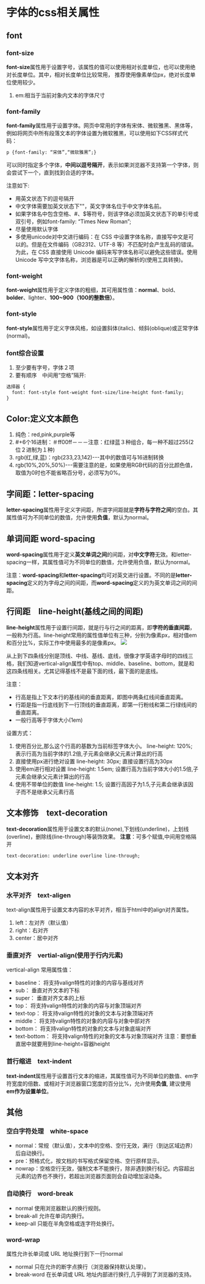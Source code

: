 # 字体的css相关属性
## font
### font-size
  **font-size**属性用于设置字号，该属性的值可以使用相对长度单位，也可以使用绝对长度单位。其中，相对长度单位比较常用，
推荐使用像素单位px，绝对长度单位使用较少。
1. em:相当于当前对象内文本的字体尺寸
### font-family

**font-family**属性用于设置字体。网页中常用的字体有宋体、微软雅黑、黑体等，例如将网页中所有段落文本的字体设置为微软雅黑，可以使用如下CSS样式代码：
```html
p {font-family: “宋体”,“微软雅黑”;}
```
可以同时指定多个字体，**中间以逗号隔开**，表示如果浏览器不支持第一个字体，则会尝试下一个，直到找到合适的字体。

注意如下:
* 用英文状态下的逗号隔开
* 中文字体需要加英文状态下""，英文字体名位于中文字体名前。
* 如果字体名中包含空格、#、$等符号，则该字体必须加英文状态下的单引号或双引号，例如font-family: “Times New Roman”;
* 尽量使用默认字体
* 多使用unicode对中文进行编码：在 CSS 中设置字体名称，直接写中文是可以的。但是在文件编码（GB2312、UTF-8 等）不匹配时会产生乱码的错误。为此，在 CSS 直接使用 Unicode 编码来写字体名称可以避免这些错误。使用 Unicode 写中文字体名称，浏览器是可以正确的解析的(使用工具转换)。

### font-weight

**font-weight**属性用于定义字体的粗细，其可用属性值：**normal**、bold、**bolder**、lighter、**100~900（100的整数倍）**。

### font-style
**font-style**属性用于定义字体风格，如设置斜体(italic)、倾斜(oblique)或正常字体(normal)。
### font综合设置
1. 至少要有字号，字体２项
2. 要有顺序　中间用“空格”隔开:
```html
选择器 {
  font: font-style font-weight font-size/line-height font-family;
}
```

## Color:定义文本颜色
1. 纯色：red,pink,purple等
2. #+6个16进制：＃ff00ff－－－注意：红绿蓝３种组合，每一种不超过255(2位２进制为１种)
3. rgb(红,绿,蓝)：rgb(233,23,142)---其中的数值可与16进制转换
4. rgb(10%,20%,50%)---需要注意的是，如果使用RGB代码的百分比颜色值，取值为0时也不能省略百分号，必须写为0%。

## 字间距：letter-spacing

**letter-spacing**属性用于定义字间距，所谓字间距就是**字符与字符之间**的空白。其属性值可为不同单位的数值，允许使用**负值**，默认为normal。

## 单词间距 word-spacing

**word-spacing**属性用于定义**英文单词之间**的间距，对**中文字符**无效。和letter-spacing一样，其属性值可为不同单位的数值，允许使用负值，默认为normal。

注意：**word-spacing**和**letter-spacing**均可对英文进行设置。不同的是**letter-spacing**定义的为字母之间的间距，而**word-spacing**定义的为英文单词之间的间距。

## 行间距　line-height(基线之间的间距)

**line-height**属性用于设置行间距，就是行与行之间的距离，即**字符的垂直间距**，一般称为行高。line-height常用的属性值单位有三种，分别为像素px，相对值em和百分比%，实际工作中使用最多的是像素px。
![](http://i1.piimg.com/1949/304c3161956886fe.png)

从上到下四条线分别是顶线、中线、基线、底线，很像才学英语字母时的四线三格，我们知道vertical-align属性中有top、middle、baseline、bottom，就是和这四条线相关。尤其记得基线不是最下面的线，最下面的是底线。

注意：
* 行高是指上下文本行的基线间的垂直距离，即图中两条红线间垂直距离。
* 行距是指一行底线到下一行顶线的垂直距离，即第一行粉线和第二行绿线间的垂直距离。
* 一般行高等于字体大小(1em)

设置方式：

1. 使用百分比,那么这个行高的基数为当前标签字体大小。
line-height: 120%; 表示行高为当前字体的1.2倍,子元素会继承父元素计算出的行高
2. 直接使用px进行绝对设置
line-height: 30px; 直接设置行高为30px
3. 使用em进行相对设置
line-height: 1.5em; 设置行高为当前字体大小的1.5倍,子元素会继承父元素计算出的行高
4. 使用不带单位的数值
line-height: 1.5; 设置行高因子为1.5,子元素会继承该因子而不是继承父元素行高



## 文本修饰　text-decoration

**text-decoration**属性用于设置文本的默认(none),下划线(underline)，上划线(overline)，删除线(line-through)等装饰效果。
**注意**：可多个赋值,中间用空格隔开
```html
text-decoration: underline overline line-through;
```
## 文本对齐
### 水平对齐　text-aligen

text-align属性用于设置文本内容的水平对齐，相当于html中的align对齐属性。
1. left：左对齐（默认值）
2. right：右对齐
3. center：居中对齐

### 垂直对齐　vertial-align(使用于行内元素)

vertical-align 常用属性值：
* baseline： 将支持valign特性的对象的内容与基线对齐
* sub： 垂直对齐文本的下标
* super： 垂直对齐文本的上标
* top： 将支持valign特性的对象的内容与对象顶端对齐
* text-top： 将支持valign特性的对象的文本与对象顶端对齐
* middle： 将支持valign特性的对象的内容与对象中部对齐
* bottom： 将支持valign特性的对象的文本与对象底端对齐
* text-bottom： 将支持valign特性的对象的文本与对象顶端对齐
注意：要想垂直居中就要用到line-height=容器height

### 首行缩进　text-indent

**text-indent**属性用于设置首行文本的缩进，其属性值可为不同单位的数值、em字符宽度的倍数、或相对于浏览器窗口宽度的百分比%，允许使用**负值**, 建议使用**em作为设置单位**。

## 其他
### 空白字符处理　white-space

* normal：常规（默认值），文本中的空格、空行无效，满行（到达区域边界）后自动换行。
* pre：预格式化，按文档的书写格式保留空格、空行原样显示。
* nowrap：空格空行无效，强制文本不能换行，除非遇到换行标记。内容超出元素的边界也不换行，若超出浏览器页面则会自动增加滚动条。
### 自动换行　word-break

* normal 使用浏览器默认的换行规则。
* break-all 允许在单词内换行。
* keep-all 只能在半角空格或连字符处换行。

### word-wrap
属性允许长单词或 URL 地址换行到下一行normal
* normal 只在允许的断字点换行（浏览器保持默认处理）。
* break-word 在长单词或 URL 地址内部进行换行,几乎得到了浏览器的支持。



